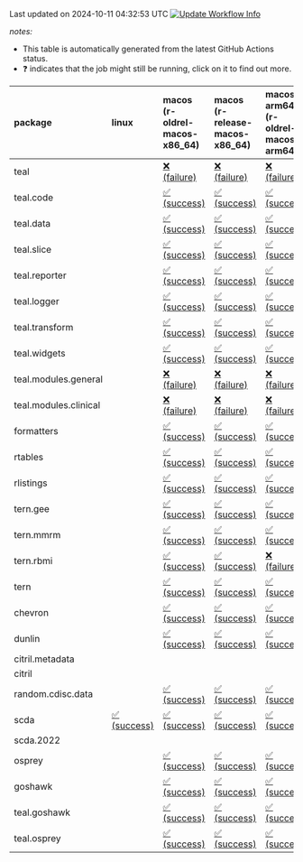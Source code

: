Last updated on 2024-10-11 04:32:53 UTC [![Update Workflow
Info](https://github.com/averissimo/verdepcheck-status/actions/workflows/update.yaml/badge.svg)](https://github.com/averissimo/verdepcheck-status/actions/workflows/update.yaml)

*notes:*

-   This table is automatically generated from the latest GitHub Actions
    status.
-   ❓ indicates that the job might still be running, click on it to
    find out more.

<table style="width:100%;">
<colgroup>
<col style="width: 1%" />
<col style="width: 6%" />
<col style="width: 7%" />
<col style="width: 7%" />
<col style="width: 7%" />
<col style="width: 7%" />
<col style="width: 7%" />
<col style="width: 7%" />
<col style="width: 7%" />
<col style="width: 7%" />
<col style="width: 7%" />
<col style="width: 7%" />
<col style="width: 7%" />
<col style="width: 7%" />
</colgroup>
<thead>
<tr class="header">
<th style="text-align: left;">package</th>
<th style="text-align: left;">linux</th>
<th style="text-align: left;">macos (r-oldrel-macos-x86_64)</th>
<th style="text-align: left;">macos (r-release-macos-x86_64)</th>
<th style="text-align: left;">macos-arm64 (r-oldrel-macos-arm64)</th>
<th style="text-align: left;">macos-arm64 (r-release-macos-arm64)</th>
<th style="text-align: left;">nosuggests</th>
<th style="text-align: left;">ubuntu-clang</th>
<th style="text-align: left;">ubuntu-gcc12</th>
<th style="text-align: left;">ubuntu-next</th>
<th style="text-align: left;">ubuntu-release</th>
<th style="text-align: left;">windows (r-devel-windows-x86_64)</th>
<th style="text-align: left;">windows (r-oldrel-windows-x86_64)</th>
<th style="text-align: left;">windows (r-release-windows-x86_64)</th>
</tr>
</thead>
<tbody>
<tr class="odd">
<td style="text-align: left;">teal</td>
<td style="text-align: left;"></td>
<td
style="text-align: left;"><a href="https://github.com/insightsengineering/teal/actions/runs/11198703288/job/31130198142">❌
(failure)</a></td>
<td
style="text-align: left;"><a href="https://github.com/insightsengineering/teal/actions/runs/11198703288/job/31130197710">❌
(failure)</a></td>
<td
style="text-align: left;"><a href="https://github.com/insightsengineering/teal/actions/runs/11198703288/job/31130197983">❌
(failure)</a></td>
<td
style="text-align: left;"><a href="https://github.com/insightsengineering/teal/actions/runs/11198703288/job/31130197535">❌
(failure)</a></td>
<td
style="text-align: left;"><a href="https://github.com/insightsengineering/teal/actions/runs/11198703288/job/31130198373">❌
(failure)</a></td>
<td
style="text-align: left;"><a href="https://github.com/insightsengineering/teal/actions/runs/11198703288/job/31130197441">✅
(success)</a></td>
<td
style="text-align: left;"><a href="https://github.com/insightsengineering/teal/actions/runs/11198703288/job/31130197633">✅
(success)</a></td>
<td
style="text-align: left;"><a href="https://github.com/insightsengineering/teal/actions/runs/11198703288/job/31130197913">✅
(success)</a></td>
<td
style="text-align: left;"><a href="https://github.com/insightsengineering/teal/actions/runs/11198703288/job/31130198055">✅
(success)</a></td>
<td
style="text-align: left;"><a href="https://github.com/insightsengineering/teal/actions/runs/11198703288/job/31130197206">✅
(success)</a></td>
<td
style="text-align: left;"><a href="https://github.com/insightsengineering/teal/actions/runs/11198703288/job/31130198307">✅
(success)</a></td>
<td
style="text-align: left;"><a href="https://github.com/insightsengineering/teal/actions/runs/11198703288/job/31130197847">✅
(success)</a></td>
</tr>
<tr class="even">
<td style="text-align: left;">teal.code</td>
<td style="text-align: left;"></td>
<td
style="text-align: left;"><a href="https://github.com/insightsengineering/teal.code/actions/runs/11198716157/job/31130225908">✅
(success)</a></td>
<td
style="text-align: left;"><a href="https://github.com/insightsengineering/teal.code/actions/runs/11198716157/job/31130225417">✅
(success)</a></td>
<td
style="text-align: left;"><a href="https://github.com/insightsengineering/teal.code/actions/runs/11198716157/job/31130225768">✅
(success)</a></td>
<td
style="text-align: left;"><a href="https://github.com/insightsengineering/teal.code/actions/runs/11198716157/job/31130225304">✅
(success)</a></td>
<td
style="text-align: left;"><a href="https://github.com/insightsengineering/teal.code/actions/runs/11198716157/job/31130226149">✅
(success)</a></td>
<td
style="text-align: left;"><a href="https://github.com/insightsengineering/teal.code/actions/runs/11198716157/job/31130225244">✅
(success)</a></td>
<td
style="text-align: left;"><a href="https://github.com/insightsengineering/teal.code/actions/runs/11198716157/job/31130225356">✅
(success)</a></td>
<td
style="text-align: left;"><a href="https://github.com/insightsengineering/teal.code/actions/runs/11198716157/job/31130225699">✅
(success)</a></td>
<td
style="text-align: left;"><a href="https://github.com/insightsengineering/teal.code/actions/runs/11198716157/job/31130225830">✅
(success)</a></td>
<td
style="text-align: left;"><a href="https://github.com/insightsengineering/teal.code/actions/runs/11198716157/job/31130225079">✅
(success)</a></td>
<td
style="text-align: left;"><a href="https://github.com/insightsengineering/teal.code/actions/runs/11198716157/job/31130226056">✅
(success)</a></td>
<td
style="text-align: left;"><a href="https://github.com/insightsengineering/teal.code/actions/runs/11198716157/job/31130225564">✅
(success)</a></td>
</tr>
<tr class="odd">
<td style="text-align: left;">teal.data</td>
<td style="text-align: left;"></td>
<td
style="text-align: left;"><a href="https://github.com/insightsengineering/teal.data/actions/runs/11198706072/job/31130205421">✅
(success)</a></td>
<td
style="text-align: left;"><a href="https://github.com/insightsengineering/teal.data/actions/runs/11198706072/job/31130204917">✅
(success)</a></td>
<td
style="text-align: left;"><a href="https://github.com/insightsengineering/teal.data/actions/runs/11198706072/job/31130205243">✅
(success)</a></td>
<td
style="text-align: left;"><a href="https://github.com/insightsengineering/teal.data/actions/runs/11198706072/job/31130204748">✅
(success)</a></td>
<td
style="text-align: left;"><a href="https://github.com/insightsengineering/teal.data/actions/runs/11198706072/job/31130205329">✅
(success)</a></td>
<td
style="text-align: left;"><a href="https://github.com/insightsengineering/teal.data/actions/runs/11198706072/job/31130204490">✅
(success)</a></td>
<td
style="text-align: left;"><a href="https://github.com/insightsengineering/teal.data/actions/runs/11198706072/job/31130204570">✅
(success)</a></td>
<td
style="text-align: left;"><a href="https://github.com/insightsengineering/teal.data/actions/runs/11198706072/job/31130204825">✅
(success)</a></td>
<td
style="text-align: left;"><a href="https://github.com/insightsengineering/teal.data/actions/runs/11198706072/job/31130205006">✅
(success)</a></td>
<td
style="text-align: left;"><a href="https://github.com/insightsengineering/teal.data/actions/runs/11198706072/job/31130204203">✅
(success)</a></td>
<td
style="text-align: left;"><a href="https://github.com/insightsengineering/teal.data/actions/runs/11198706072/job/31130205579">✅
(success)</a></td>
<td
style="text-align: left;"><a href="https://github.com/insightsengineering/teal.data/actions/runs/11198706072/job/31130205088">✅
(success)</a></td>
</tr>
<tr class="even">
<td style="text-align: left;">teal.slice</td>
<td style="text-align: left;"></td>
<td
style="text-align: left;"><a href="https://github.com/insightsengineering/teal.slice/actions/runs/11198710197/job/31130213933">✅
(success)</a></td>
<td
style="text-align: left;"><a href="https://github.com/insightsengineering/teal.slice/actions/runs/11198710197/job/31130213340">✅
(success)</a></td>
<td
style="text-align: left;"><a href="https://github.com/insightsengineering/teal.slice/actions/runs/11198710197/job/31130213725">✅
(success)</a></td>
<td
style="text-align: left;"><a href="https://github.com/insightsengineering/teal.slice/actions/runs/11198710197/job/31130213133">✅
(success)</a></td>
<td
style="text-align: left;"><a href="https://github.com/insightsengineering/teal.slice/actions/runs/11198710197/job/31130214202">✅
(success)</a></td>
<td
style="text-align: left;"><a href="https://github.com/insightsengineering/teal.slice/actions/runs/11198710197/job/31130213012">✅
(success)</a></td>
<td
style="text-align: left;"><a href="https://github.com/insightsengineering/teal.slice/actions/runs/11198710197/job/31130213265">✅
(success)</a></td>
<td
style="text-align: left;"><a href="https://github.com/insightsengineering/teal.slice/actions/runs/11198710197/job/31130213650">✅
(success)</a></td>
<td
style="text-align: left;"><a href="https://github.com/insightsengineering/teal.slice/actions/runs/11198710197/job/31130213808">✅
(success)</a></td>
<td
style="text-align: left;"><a href="https://github.com/insightsengineering/teal.slice/actions/runs/11198710197/job/31130212710">✅
(success)</a></td>
<td
style="text-align: left;"><a href="https://github.com/insightsengineering/teal.slice/actions/runs/11198710197/job/31130214117">✅
(success)</a></td>
<td
style="text-align: left;"><a href="https://github.com/insightsengineering/teal.slice/actions/runs/11198710197/job/31130213565">✅
(success)</a></td>
</tr>
<tr class="odd">
<td style="text-align: left;">teal.reporter</td>
<td style="text-align: left;"></td>
<td
style="text-align: left;"><a href="https://github.com/insightsengineering/teal.reporter/actions/runs/11198707838/job/31130207963">✅
(success)</a></td>
<td
style="text-align: left;"><a href="https://github.com/insightsengineering/teal.reporter/actions/runs/11198707838/job/31130207593">✅
(success)</a></td>
<td
style="text-align: left;"><a href="https://github.com/insightsengineering/teal.reporter/actions/runs/11198707838/job/31130207819">✅
(success)</a></td>
<td
style="text-align: left;"><a href="https://github.com/insightsengineering/teal.reporter/actions/runs/11198707838/job/31130207472">✅
(success)</a></td>
<td
style="text-align: left;"><a href="https://github.com/insightsengineering/teal.reporter/actions/runs/11198707838/job/31130207919">✅
(success)</a></td>
<td
style="text-align: left;"><a href="https://github.com/insightsengineering/teal.reporter/actions/runs/11198707838/job/31130206966">✅
(success)</a></td>
<td
style="text-align: left;"><a href="https://github.com/insightsengineering/teal.reporter/actions/runs/11198707838/job/31130207249">✅
(success)</a></td>
<td
style="text-align: left;"><a href="https://github.com/insightsengineering/teal.reporter/actions/runs/11198707838/job/31130207545">✅
(success)</a></td>
<td
style="text-align: left;"><a href="https://github.com/insightsengineering/teal.reporter/actions/runs/11198707838/job/31130207655">✅
(success)</a></td>
<td
style="text-align: left;"><a href="https://github.com/insightsengineering/teal.reporter/actions/runs/11198707838/job/31130207323">✅
(success)</a></td>
<td
style="text-align: left;"><a href="https://github.com/insightsengineering/teal.reporter/actions/runs/11198707838/job/31130208110">✅
(success)</a></td>
<td
style="text-align: left;"><a href="https://github.com/insightsengineering/teal.reporter/actions/runs/11198707838/job/31130207718">✅
(success)</a></td>
</tr>
<tr class="even">
<td style="text-align: left;">teal.logger</td>
<td style="text-align: left;"></td>
<td
style="text-align: left;"><a href="https://github.com/insightsengineering/teal.logger/actions/runs/11198704552/job/31130202615">✅
(success)</a></td>
<td
style="text-align: left;"><a href="https://github.com/insightsengineering/teal.logger/actions/runs/11198704552/job/31130201950">✅
(success)</a></td>
<td
style="text-align: left;"><a href="https://github.com/insightsengineering/teal.logger/actions/runs/11198704552/job/31130202416">✅
(success)</a></td>
<td
style="text-align: left;"><a href="https://github.com/insightsengineering/teal.logger/actions/runs/11198704552/job/31130201706">✅
(success)</a></td>
<td
style="text-align: left;"><a href="https://github.com/insightsengineering/teal.logger/actions/runs/11198704552/job/31130202753">✅
(success)</a></td>
<td
style="text-align: left;"><a href="https://github.com/insightsengineering/teal.logger/actions/runs/11198704552/job/31130201179">✅
(success)</a></td>
<td
style="text-align: left;"><a href="https://github.com/insightsengineering/teal.logger/actions/runs/11198704552/job/31130201590">✅
(success)</a></td>
<td
style="text-align: left;"><a href="https://github.com/insightsengineering/teal.logger/actions/runs/11198704552/job/31130202067">✅
(success)</a></td>
<td
style="text-align: left;"><a href="https://github.com/insightsengineering/teal.logger/actions/runs/11198704552/job/31130202258">✅
(success)</a></td>
<td
style="text-align: left;"><a href="https://github.com/insightsengineering/teal.logger/actions/runs/11198704552/job/31130201483">✅
(success)</a></td>
<td
style="text-align: left;"><a href="https://github.com/insightsengineering/teal.logger/actions/runs/11198704552/job/31130202862">✅
(success)</a></td>
<td
style="text-align: left;"><a href="https://github.com/insightsengineering/teal.logger/actions/runs/11198704552/job/31130202161">✅
(success)</a></td>
</tr>
<tr class="odd">
<td style="text-align: left;">teal.transform</td>
<td style="text-align: left;"></td>
<td
style="text-align: left;"><a href="https://github.com/insightsengineering/teal.transform/actions/runs/11198708560/job/31130208591">✅
(success)</a></td>
<td
style="text-align: left;"><a href="https://github.com/insightsengineering/teal.transform/actions/runs/11198708560/job/31130208383">✅
(success)</a></td>
<td
style="text-align: left;"><a href="https://github.com/insightsengineering/teal.transform/actions/runs/11198708560/job/31130208483">✅
(success)</a></td>
<td
style="text-align: left;"><a href="https://github.com/insightsengineering/teal.transform/actions/runs/11198708560/job/31130208290">✅
(success)</a></td>
<td
style="text-align: left;"><a href="https://github.com/insightsengineering/teal.transform/actions/runs/11198708560/job/31130208869">✅
(success)</a></td>
<td
style="text-align: left;"><a href="https://github.com/insightsengineering/teal.transform/actions/runs/11198708560/job/31130208231">✅
(success)</a></td>
<td
style="text-align: left;"><a href="https://github.com/insightsengineering/teal.transform/actions/runs/11198708560/job/31130208340">✅
(success)</a></td>
<td
style="text-align: left;"><a href="https://github.com/insightsengineering/teal.transform/actions/runs/11198708560/job/31130208650">✅
(success)</a></td>
<td
style="text-align: left;"><a href="https://github.com/insightsengineering/teal.transform/actions/runs/11198708560/job/31130208757">✅
(success)</a></td>
<td
style="text-align: left;"><a href="https://github.com/insightsengineering/teal.transform/actions/runs/11198708560/job/31130208032">✅
(success)</a></td>
<td
style="text-align: left;"><a href="https://github.com/insightsengineering/teal.transform/actions/runs/11198708560/job/31130208713">✅
(success)</a></td>
<td
style="text-align: left;"><a href="https://github.com/insightsengineering/teal.transform/actions/runs/11198708560/job/31130208429">✅
(success)</a></td>
</tr>
<tr class="even">
<td style="text-align: left;">teal.widgets</td>
<td style="text-align: left;"></td>
<td
style="text-align: left;"><a href="https://github.com/insightsengineering/teal.widgets/actions/runs/11198720472/job/31130240535">✅
(success)</a></td>
<td
style="text-align: left;"><a href="https://github.com/insightsengineering/teal.widgets/actions/runs/11198720472/job/31130240119">✅
(success)</a></td>
<td
style="text-align: left;"><a href="https://github.com/insightsengineering/teal.widgets/actions/runs/11198720472/job/31130240429">✅
(success)</a></td>
<td
style="text-align: left;"><a href="https://github.com/insightsengineering/teal.widgets/actions/runs/11198720472/job/31130240020">✅
(success)</a></td>
<td
style="text-align: left;"><a href="https://github.com/insightsengineering/teal.widgets/actions/runs/11198720472/job/31130240631">✅
(success)</a></td>
<td
style="text-align: left;"><a href="https://github.com/insightsengineering/teal.widgets/actions/runs/11198720472/job/31130239989">✅
(success)</a></td>
<td
style="text-align: left;"><a href="https://github.com/insightsengineering/teal.widgets/actions/runs/11198720472/job/31130240073">✅
(success)</a></td>
<td
style="text-align: left;"><a href="https://github.com/insightsengineering/teal.widgets/actions/runs/11198720472/job/31130240328">✅
(success)</a></td>
<td
style="text-align: left;"><a href="https://github.com/insightsengineering/teal.widgets/actions/runs/11198720472/job/31130240373">✅
(success)</a></td>
<td
style="text-align: left;"><a href="https://github.com/insightsengineering/teal.widgets/actions/runs/11198720472/job/31130239825">✅
(success)</a></td>
<td
style="text-align: left;"><a href="https://github.com/insightsengineering/teal.widgets/actions/runs/11198720472/job/31130240581">✅
(success)</a></td>
<td
style="text-align: left;"><a href="https://github.com/insightsengineering/teal.widgets/actions/runs/11198720472/job/31130240214">✅
(success)</a></td>
</tr>
<tr class="odd">
<td style="text-align: left;">teal.modules.general</td>
<td style="text-align: left;"></td>
<td
style="text-align: left;"><a href="https://github.com/insightsengineering/teal.modules.general/actions/runs/11198704309/job/31130200235">❌
(failure)</a></td>
<td
style="text-align: left;"><a href="https://github.com/insightsengineering/teal.modules.general/actions/runs/11198704309/job/31130199960">❌
(failure)</a></td>
<td
style="text-align: left;"><a href="https://github.com/insightsengineering/teal.modules.general/actions/runs/11198704309/job/31130200136">❌
(failure)</a></td>
<td
style="text-align: left;"><a href="https://github.com/insightsengineering/teal.modules.general/actions/runs/11198704309/job/31130199864">❌
(failure)</a></td>
<td
style="text-align: left;"><a href="https://github.com/insightsengineering/teal.modules.general/actions/runs/11198704309/job/31130200459">❌
(failure)</a></td>
<td
style="text-align: left;"><a href="https://github.com/insightsengineering/teal.modules.general/actions/runs/11198704309/job/31130199795">❌
(failure)</a></td>
<td
style="text-align: left;"><a href="https://github.com/insightsengineering/teal.modules.general/actions/runs/11198704309/job/31130199905">❌
(failure)</a></td>
<td
style="text-align: left;"><a href="https://github.com/insightsengineering/teal.modules.general/actions/runs/11198704309/job/31130200089">❌
(failure)</a></td>
<td
style="text-align: left;"><a href="https://github.com/insightsengineering/teal.modules.general/actions/runs/11198704309/job/31130200188">❌
(failure)</a></td>
<td
style="text-align: left;"><a href="https://github.com/insightsengineering/teal.modules.general/actions/runs/11198704309/job/31130199659">❌
(failure)</a></td>
<td
style="text-align: left;"><a href="https://github.com/insightsengineering/teal.modules.general/actions/runs/11198704309/job/31130200364">❌
(failure)</a></td>
<td
style="text-align: left;"><a href="https://github.com/insightsengineering/teal.modules.general/actions/runs/11198704309/job/31130200051">❌
(failure)</a></td>
</tr>
<tr class="even">
<td style="text-align: left;">teal.modules.clinical</td>
<td style="text-align: left;"></td>
<td
style="text-align: left;"><a href="https://github.com/insightsengineering/teal.modules.clinical/actions/runs/11198714421/job/31130222497">❌
(failure)</a></td>
<td
style="text-align: left;"><a href="https://github.com/insightsengineering/teal.modules.clinical/actions/runs/11198714421/job/31130221891">❌
(failure)</a></td>
<td
style="text-align: left;"><a href="https://github.com/insightsengineering/teal.modules.clinical/actions/runs/11198714421/job/31130222272">❌
(failure)</a></td>
<td
style="text-align: left;"><a href="https://github.com/insightsengineering/teal.modules.clinical/actions/runs/11198714421/job/31130221706">❌
(failure)</a></td>
<td
style="text-align: left;"><a href="https://github.com/insightsengineering/teal.modules.clinical/actions/runs/11198714421/job/31130222777">❌
(failure)</a></td>
<td
style="text-align: left;"><a href="https://github.com/insightsengineering/teal.modules.clinical/actions/runs/11198714421/job/31130221615">❌
(failure)</a></td>
<td
style="text-align: left;"><a href="https://github.com/insightsengineering/teal.modules.clinical/actions/runs/11198714421/job/31130221808">❌
(failure)</a></td>
<td
style="text-align: left;"><a href="https://github.com/insightsengineering/teal.modules.clinical/actions/runs/11198714421/job/31130222180">❌
(failure)</a></td>
<td
style="text-align: left;"><a href="https://github.com/insightsengineering/teal.modules.clinical/actions/runs/11198714421/job/31130222376">❌
(failure)</a></td>
<td
style="text-align: left;"><a href="https://github.com/insightsengineering/teal.modules.clinical/actions/runs/11198714421/job/31130221359">❌
(failure)</a></td>
<td
style="text-align: left;"><a href="https://github.com/insightsengineering/teal.modules.clinical/actions/runs/11198714421/job/31130222658">❌
(failure)</a></td>
<td
style="text-align: left;"><a href="https://github.com/insightsengineering/teal.modules.clinical/actions/runs/11198714421/job/31130222098">❌
(failure)</a></td>
</tr>
<tr class="odd">
<td style="text-align: left;">formatters</td>
<td style="text-align: left;"></td>
<td
style="text-align: left;"><a href="https://github.com/insightsengineering/formatters/actions/runs/11198711425/job/31130215118">✅
(success)</a></td>
<td
style="text-align: left;"><a href="https://github.com/insightsengineering/formatters/actions/runs/11198711425/job/31130214653">✅
(success)</a></td>
<td
style="text-align: left;"><a href="https://github.com/insightsengineering/formatters/actions/runs/11198711425/job/31130214943">✅
(success)</a></td>
<td
style="text-align: left;"><a href="https://github.com/insightsengineering/formatters/actions/runs/11198711425/job/31130214532">✅
(success)</a></td>
<td
style="text-align: left;"><a href="https://github.com/insightsengineering/formatters/actions/runs/11198711425/job/31130215341">✅
(success)</a></td>
<td
style="text-align: left;"><a href="https://github.com/insightsengineering/formatters/actions/runs/11198711425/job/31130214463">✅
(success)</a></td>
<td
style="text-align: left;"><a href="https://github.com/insightsengineering/formatters/actions/runs/11198711425/job/31130214594">✅
(success)</a></td>
<td
style="text-align: left;"><a href="https://github.com/insightsengineering/formatters/actions/runs/11198711425/job/31130214864">✅
(success)</a></td>
<td
style="text-align: left;"><a href="https://github.com/insightsengineering/formatters/actions/runs/11198711425/job/31130215033">✅
(success)</a></td>
<td
style="text-align: left;"><a href="https://github.com/insightsengineering/formatters/actions/runs/11198711425/job/31130214217">✅
(success)</a></td>
<td
style="text-align: left;"><a href="https://github.com/insightsengineering/formatters/actions/runs/11198711425/job/31130215272">✅
(success)</a></td>
<td
style="text-align: left;"><a href="https://github.com/insightsengineering/formatters/actions/runs/11198711425/job/31130214807">✅
(success)</a></td>
</tr>
<tr class="even">
<td style="text-align: left;">rtables</td>
<td style="text-align: left;"></td>
<td
style="text-align: left;"><a href="https://github.com/insightsengineering/rtables/actions/runs/11198703512/job/31130198750">✅
(success)</a></td>
<td
style="text-align: left;"><a href="https://github.com/insightsengineering/rtables/actions/runs/11198703512/job/31130198276">✅
(success)</a></td>
<td
style="text-align: left;"><a href="https://github.com/insightsengineering/rtables/actions/runs/11198703512/job/31130198590">✅
(success)</a></td>
<td
style="text-align: left;"><a href="https://github.com/insightsengineering/rtables/actions/runs/11198703512/job/31130198094">✅
(success)</a></td>
<td
style="text-align: left;"><a href="https://github.com/insightsengineering/rtables/actions/runs/11198703512/job/31130198802">✅
(success)</a></td>
<td
style="text-align: left;"><a href="https://github.com/insightsengineering/rtables/actions/runs/11198703512/job/31130197714">❌
(failure)</a></td>
<td
style="text-align: left;"><a href="https://github.com/insightsengineering/rtables/actions/runs/11198703512/job/31130198021">❌
(failure)</a></td>
<td
style="text-align: left;"><a href="https://github.com/insightsengineering/rtables/actions/runs/11198703512/job/31130198355">✅
(success)</a></td>
<td
style="text-align: left;"><a href="https://github.com/insightsengineering/rtables/actions/runs/11198703512/job/31130198520">✅
(success)</a></td>
<td
style="text-align: left;"><a href="https://github.com/insightsengineering/rtables/actions/runs/11198703512/job/31130197934">✅
(success)</a></td>
<td
style="text-align: left;"><a href="https://github.com/insightsengineering/rtables/actions/runs/11198703512/job/31130198867">✅
(success)</a></td>
<td
style="text-align: left;"><a href="https://github.com/insightsengineering/rtables/actions/runs/11198703512/job/31130198433">✅
(success)</a></td>
</tr>
<tr class="odd">
<td style="text-align: left;">rlistings</td>
<td style="text-align: left;"></td>
<td
style="text-align: left;"><a href="https://github.com/insightsengineering/rlistings/actions/runs/11198707128/job/31130206745">✅
(success)</a></td>
<td
style="text-align: left;"><a href="https://github.com/insightsengineering/rlistings/actions/runs/11198707128/job/31130206237">✅
(success)</a></td>
<td
style="text-align: left;"><a href="https://github.com/insightsengineering/rlistings/actions/runs/11198707128/job/31130206641">✅
(success)</a></td>
<td
style="text-align: left;"><a href="https://github.com/insightsengineering/rlistings/actions/runs/11198707128/job/31130206087">✅
(success)</a></td>
<td
style="text-align: left;"><a href="https://github.com/insightsengineering/rlistings/actions/runs/11198707128/job/31130207220">✅
(success)</a></td>
<td
style="text-align: left;"><a href="https://github.com/insightsengineering/rlistings/actions/runs/11198707128/job/31130205987">✅
(success)</a></td>
<td
style="text-align: left;"><a href="https://github.com/insightsengineering/rlistings/actions/runs/11198707128/job/31130206170">✅
(success)</a></td>
<td
style="text-align: left;"><a href="https://github.com/insightsengineering/rlistings/actions/runs/11198707128/job/31130206533">✅
(success)</a></td>
<td
style="text-align: left;"><a href="https://github.com/insightsengineering/rlistings/actions/runs/11198707128/job/31130206985">✅
(success)</a></td>
<td
style="text-align: left;"><a href="https://github.com/insightsengineering/rlistings/actions/runs/11198707128/job/31130205695">✅
(success)</a></td>
<td
style="text-align: left;"><a href="https://github.com/insightsengineering/rlistings/actions/runs/11198707128/job/31130206836">✅
(success)</a></td>
<td
style="text-align: left;"><a href="https://github.com/insightsengineering/rlistings/actions/runs/11198707128/job/31130206430">✅
(success)</a></td>
</tr>
<tr class="even">
<td style="text-align: left;">tern.gee</td>
<td style="text-align: left;"></td>
<td
style="text-align: left;"><a href="https://github.com/insightsengineering/tern.gee/actions/runs/11198713557/job/31130220077">✅
(success)</a></td>
<td
style="text-align: left;"><a href="https://github.com/insightsengineering/tern.gee/actions/runs/11198713557/job/31130219501">✅
(success)</a></td>
<td
style="text-align: left;"><a href="https://github.com/insightsengineering/tern.gee/actions/runs/11198713557/job/31130219919">✅
(success)</a></td>
<td
style="text-align: left;"><a href="https://github.com/insightsengineering/tern.gee/actions/runs/11198713557/job/31130219329">✅
(success)</a></td>
<td
style="text-align: left;"><a href="https://github.com/insightsengineering/tern.gee/actions/runs/11198713557/job/31130220435">✅
(success)</a></td>
<td
style="text-align: left;"><a href="https://github.com/insightsengineering/tern.gee/actions/runs/11198713557/job/31130219254">✅
(success)</a></td>
<td
style="text-align: left;"><a href="https://github.com/insightsengineering/tern.gee/actions/runs/11198713557/job/31130219408">✅
(success)</a></td>
<td
style="text-align: left;"><a href="https://github.com/insightsengineering/tern.gee/actions/runs/11198713557/job/31130219828">✅
(success)</a></td>
<td
style="text-align: left;"><a href="https://github.com/insightsengineering/tern.gee/actions/runs/11198713557/job/31130219994">✅
(success)</a></td>
<td
style="text-align: left;"><a href="https://github.com/insightsengineering/tern.gee/actions/runs/11198713557/job/31130218913">✅
(success)</a></td>
<td
style="text-align: left;"><a href="https://github.com/insightsengineering/tern.gee/actions/runs/11198713557/job/31130220336">✅
(success)</a></td>
<td
style="text-align: left;"><a href="https://github.com/insightsengineering/tern.gee/actions/runs/11198713557/job/31130219729">✅
(success)</a></td>
</tr>
<tr class="odd">
<td style="text-align: left;">tern.mmrm</td>
<td style="text-align: left;"></td>
<td
style="text-align: left;"><a href="https://github.com/insightsengineering/tern.mmrm/actions/runs/11198719739/job/31130239149">✅
(success)</a></td>
<td
style="text-align: left;"><a href="https://github.com/insightsengineering/tern.mmrm/actions/runs/11198719739/job/31130238709">✅
(success)</a></td>
<td
style="text-align: left;"><a href="https://github.com/insightsengineering/tern.mmrm/actions/runs/11198719739/job/31130239020">✅
(success)</a></td>
<td
style="text-align: left;"><a href="https://github.com/insightsengineering/tern.mmrm/actions/runs/11198719739/job/31130238558">✅
(success)</a></td>
<td
style="text-align: left;"><a href="https://github.com/insightsengineering/tern.mmrm/actions/runs/11198719739/job/31130239489">✅
(success)</a></td>
<td
style="text-align: left;"><a href="https://github.com/insightsengineering/tern.mmrm/actions/runs/11198719739/job/31130238481">✅
(success)</a></td>
<td
style="text-align: left;"><a href="https://github.com/insightsengineering/tern.mmrm/actions/runs/11198719739/job/31130238640">❌
(failure)</a></td>
<td
style="text-align: left;"><a href="https://github.com/insightsengineering/tern.mmrm/actions/runs/11198719739/job/31130238943">✅
(success)</a></td>
<td
style="text-align: left;"><a href="https://github.com/insightsengineering/tern.mmrm/actions/runs/11198719739/job/31130239085">✅
(success)</a></td>
<td
style="text-align: left;"><a href="https://github.com/insightsengineering/tern.mmrm/actions/runs/11198719739/job/31130238273">✅
(success)</a></td>
<td
style="text-align: left;"><a href="https://github.com/insightsengineering/tern.mmrm/actions/runs/11198719739/job/31130239294">✅
(success)</a></td>
<td
style="text-align: left;"><a href="https://github.com/insightsengineering/tern.mmrm/actions/runs/11198719739/job/31130238862">✅
(success)</a></td>
</tr>
<tr class="even">
<td style="text-align: left;">tern.rbmi</td>
<td style="text-align: left;"></td>
<td
style="text-align: left;"><a href="https://github.com/insightsengineering/tern.rbmi/actions/runs/11198711273/job/31130215430">✅
(success)</a></td>
<td
style="text-align: left;"><a href="https://github.com/insightsengineering/tern.rbmi/actions/runs/11198711273/job/31130214806">✅
(success)</a></td>
<td
style="text-align: left;"><a href="https://github.com/insightsengineering/tern.rbmi/actions/runs/11198711273/job/31130215229">❌
(failure)</a></td>
<td
style="text-align: left;"><a href="https://github.com/insightsengineering/tern.rbmi/actions/runs/11198711273/job/31130214626">❌
(failure)</a></td>
<td
style="text-align: left;"><a href="https://github.com/insightsengineering/tern.rbmi/actions/runs/11198711273/job/31130215507">✅
(success)</a></td>
<td
style="text-align: left;"><a href="https://github.com/insightsengineering/tern.rbmi/actions/runs/11198711273/job/31130214558">✅
(success)</a></td>
<td
style="text-align: left;"><a href="https://github.com/insightsengineering/tern.rbmi/actions/runs/11198711273/job/31130214710">✅
(success)</a></td>
<td
style="text-align: left;"><a href="https://github.com/insightsengineering/tern.rbmi/actions/runs/11198711273/job/31130215065">✅
(success)</a></td>
<td
style="text-align: left;"><a href="https://github.com/insightsengineering/tern.rbmi/actions/runs/11198711273/job/31130215151">✅
(success)</a></td>
<td
style="text-align: left;"><a href="https://github.com/insightsengineering/tern.rbmi/actions/runs/11198711273/job/31130214319">✅
(success)</a></td>
<td
style="text-align: left;"><a href="https://github.com/insightsengineering/tern.rbmi/actions/runs/11198711273/job/31130215610">✅
(success)</a></td>
<td
style="text-align: left;"><a href="https://github.com/insightsengineering/tern.rbmi/actions/runs/11198711273/job/31130214974">✅
(success)</a></td>
</tr>
<tr class="odd">
<td style="text-align: left;">tern</td>
<td style="text-align: left;"></td>
<td
style="text-align: left;"><a href="https://github.com/insightsengineering/tern/actions/runs/11198707893/job/31130207978">✅
(success)</a></td>
<td
style="text-align: left;"><a href="https://github.com/insightsengineering/tern/actions/runs/11198707893/job/31130207697">✅
(success)</a></td>
<td
style="text-align: left;"><a href="https://github.com/insightsengineering/tern/actions/runs/11198707893/job/31130207887">✅
(success)</a></td>
<td
style="text-align: left;"><a href="https://github.com/insightsengineering/tern/actions/runs/11198707893/job/31130207586">✅
(success)</a></td>
<td
style="text-align: left;"><a href="https://github.com/insightsengineering/tern/actions/runs/11198707893/job/31130208301">❌
(failure)</a></td>
<td
style="text-align: left;"><a href="https://github.com/insightsengineering/tern/actions/runs/11198707893/job/31130207523">✅
(success)</a></td>
<td
style="text-align: left;"><a href="https://github.com/insightsengineering/tern/actions/runs/11198707893/job/31130207647">✅
(success)</a></td>
<td
style="text-align: left;"><a href="https://github.com/insightsengineering/tern/actions/runs/11198707893/job/31130207838">✅
(success)</a></td>
<td
style="text-align: left;"><a href="https://github.com/insightsengineering/tern/actions/runs/11198707893/job/31130207930">✅
(success)</a></td>
<td
style="text-align: left;"><a href="https://github.com/insightsengineering/tern/actions/runs/11198707893/job/31130207302">✅
(success)</a></td>
<td
style="text-align: left;"><a href="https://github.com/insightsengineering/tern/actions/runs/11198707893/job/31130208245">✅
(success)</a></td>
<td
style="text-align: left;"><a href="https://github.com/insightsengineering/tern/actions/runs/11198707893/job/31130207787">✅
(success)</a></td>
</tr>
<tr class="even">
<td style="text-align: left;">chevron</td>
<td style="text-align: left;"></td>
<td
style="text-align: left;"><a href="https://github.com/insightsengineering/chevron/actions/runs/11198713402/job/31130219980">✅
(success)</a></td>
<td
style="text-align: left;"><a href="https://github.com/insightsengineering/chevron/actions/runs/11198713402/job/31130219467">✅
(success)</a></td>
<td
style="text-align: left;"><a href="https://github.com/insightsengineering/chevron/actions/runs/11198713402/job/31130219821">✅
(success)</a></td>
<td
style="text-align: left;"><a href="https://github.com/insightsengineering/chevron/actions/runs/11198713402/job/31130219293">✅
(success)</a></td>
<td
style="text-align: left;"><a href="https://github.com/insightsengineering/chevron/actions/runs/11198713402/job/31130220271">❌
(failure)</a></td>
<td
style="text-align: left;"><a href="https://github.com/insightsengineering/chevron/actions/runs/11198713402/job/31130219198">✅
(success)</a></td>
<td
style="text-align: left;"><a href="https://github.com/insightsengineering/chevron/actions/runs/11198713402/job/31130219375">✅
(success)</a></td>
<td
style="text-align: left;"><a href="https://github.com/insightsengineering/chevron/actions/runs/11198713402/job/31130219736">✅
(success)</a></td>
<td
style="text-align: left;"><a href="https://github.com/insightsengineering/chevron/actions/runs/11198713402/job/31130219910">✅
(success)</a></td>
<td
style="text-align: left;"><a href="https://github.com/insightsengineering/chevron/actions/runs/11198713402/job/31130218859">✅
(success)</a></td>
<td
style="text-align: left;"><a href="https://github.com/insightsengineering/chevron/actions/runs/11198713402/job/31130220174">✅
(success)</a></td>
<td
style="text-align: left;"><a href="https://github.com/insightsengineering/chevron/actions/runs/11198713402/job/31130219650">✅
(success)</a></td>
</tr>
<tr class="odd">
<td style="text-align: left;">dunlin</td>
<td style="text-align: left;"></td>
<td
style="text-align: left;"><a href="https://github.com/insightsengineering/dunlin/actions/runs/11198713335/job/31130219827">✅
(success)</a></td>
<td
style="text-align: left;"><a href="https://github.com/insightsengineering/dunlin/actions/runs/11198713335/job/31130219153">✅
(success)</a></td>
<td
style="text-align: left;"><a href="https://github.com/insightsengineering/dunlin/actions/runs/11198713335/job/31130219574">✅
(success)</a></td>
<td
style="text-align: left;"><a href="https://github.com/insightsengineering/dunlin/actions/runs/11198713335/job/31130218888">✅
(success)</a></td>
<td
style="text-align: left;"><a href="https://github.com/insightsengineering/dunlin/actions/runs/11198713335/job/31130220368">❌
(failure)</a></td>
<td
style="text-align: left;"><a href="https://github.com/insightsengineering/dunlin/actions/runs/11198713335/job/31130218748">✅
(success)</a></td>
<td
style="text-align: left;"><a href="https://github.com/insightsengineering/dunlin/actions/runs/11198713335/job/31130219021">✅
(success)</a></td>
<td
style="text-align: left;"><a href="https://github.com/insightsengineering/dunlin/actions/runs/11198713335/job/31130219471">✅
(success)</a></td>
<td
style="text-align: left;"><a href="https://github.com/insightsengineering/dunlin/actions/runs/11198713335/job/31130219673">✅
(success)</a></td>
<td
style="text-align: left;"><a href="https://github.com/insightsengineering/dunlin/actions/runs/11198713335/job/31130218432">✅
(success)</a></td>
<td
style="text-align: left;"><a href="https://github.com/insightsengineering/dunlin/actions/runs/11198713335/job/31130220142">✅
(success)</a></td>
<td
style="text-align: left;"><a href="https://github.com/insightsengineering/dunlin/actions/runs/11198713335/job/31130219357">✅
(success)</a></td>
</tr>
<tr class="even">
<td style="text-align: left;">citril.metadata</td>
<td style="text-align: left;"></td>
<td style="text-align: left;"></td>
<td style="text-align: left;"></td>
<td style="text-align: left;"></td>
<td style="text-align: left;"></td>
<td style="text-align: left;"></td>
<td style="text-align: left;"></td>
<td style="text-align: left;"></td>
<td style="text-align: left;"></td>
<td style="text-align: left;"></td>
<td style="text-align: left;"></td>
<td style="text-align: left;"></td>
<td style="text-align: left;"></td>
</tr>
<tr class="odd">
<td style="text-align: left;">citril</td>
<td style="text-align: left;"></td>
<td style="text-align: left;"></td>
<td style="text-align: left;"></td>
<td style="text-align: left;"></td>
<td style="text-align: left;"></td>
<td style="text-align: left;"></td>
<td style="text-align: left;"></td>
<td style="text-align: left;"></td>
<td style="text-align: left;"></td>
<td style="text-align: left;"></td>
<td style="text-align: left;"></td>
<td style="text-align: left;"></td>
<td style="text-align: left;"></td>
</tr>
<tr class="even">
<td style="text-align: left;">random.cdisc.data</td>
<td style="text-align: left;"></td>
<td
style="text-align: left;"><a href="https://github.com/insightsengineering/random.cdisc.data/actions/runs/11198711112/job/31130216240">✅
(success)</a></td>
<td
style="text-align: left;"><a href="https://github.com/insightsengineering/random.cdisc.data/actions/runs/11198711112/job/31130215748">✅
(success)</a></td>
<td
style="text-align: left;"><a href="https://github.com/insightsengineering/random.cdisc.data/actions/runs/11198711112/job/31130216135">✅
(success)</a></td>
<td
style="text-align: left;"><a href="https://github.com/insightsengineering/random.cdisc.data/actions/runs/11198711112/job/31130215531">✅
(success)</a></td>
<td
style="text-align: left;"><a href="https://github.com/insightsengineering/random.cdisc.data/actions/runs/11198711112/job/31130216392">✅
(success)</a></td>
<td
style="text-align: left;"><a href="https://github.com/insightsengineering/random.cdisc.data/actions/runs/11198711112/job/31130215433">✅
(success)</a></td>
<td
style="text-align: left;"><a href="https://github.com/insightsengineering/random.cdisc.data/actions/runs/11198711112/job/31130215638">✅
(success)</a></td>
<td
style="text-align: left;"><a href="https://github.com/insightsengineering/random.cdisc.data/actions/runs/11198711112/job/31130216068">✅
(success)</a></td>
<td
style="text-align: left;"><a href="https://github.com/insightsengineering/random.cdisc.data/actions/runs/11198711112/job/31130216188">✅
(success)</a></td>
<td
style="text-align: left;"><a href="https://github.com/insightsengineering/random.cdisc.data/actions/runs/11198711112/job/31130215113">✅
(success)</a></td>
<td
style="text-align: left;"><a href="https://github.com/insightsengineering/random.cdisc.data/actions/runs/11198711112/job/31130216289">✅
(success)</a></td>
<td
style="text-align: left;"><a href="https://github.com/insightsengineering/random.cdisc.data/actions/runs/11198711112/job/31130216005">✅
(success)</a></td>
</tr>
<tr class="odd">
<td style="text-align: left;">scda</td>
<td
style="text-align: left;"><a href="https://github.com/insightsengineering/scda/actions/runs/10437595381/job/28903953758">✅
(success)</a></td>
<td
style="text-align: left;"><a href="https://github.com/insightsengineering/scda/actions/runs/10437595381/job/28903953430">✅
(success)</a></td>
<td
style="text-align: left;"><a href="https://github.com/insightsengineering/scda/actions/runs/10437595381/job/28903953031">✅
(success)</a></td>
<td
style="text-align: left;"><a href="https://github.com/insightsengineering/scda/actions/runs/10437595381/job/28903953278">✅
(success)</a></td>
<td
style="text-align: left;"><a href="https://github.com/insightsengineering/scda/actions/runs/10437595381/job/28903952896">✅
(success)</a></td>
<td
style="text-align: left;"><a href="https://github.com/insightsengineering/scda/actions/runs/10437595381/job/28903953675">❌
(failure)</a></td>
<td
style="text-align: left;"><a href="https://github.com/insightsengineering/scda/actions/runs/10437595381/job/28903952832">✅
(success)</a></td>
<td
style="text-align: left;"><a href="https://github.com/insightsengineering/scda/actions/runs/10437595381/job/28903952973">✅
(success)</a></td>
<td
style="text-align: left;"><a href="https://github.com/insightsengineering/scda/actions/runs/10437595381/job/28903953208">✅
(success)</a></td>
<td
style="text-align: left;"><a href="https://github.com/insightsengineering/scda/actions/runs/10437595381/job/28903953361">✅
(success)</a></td>
<td
style="text-align: left;"><a href="https://github.com/insightsengineering/scda/actions/runs/10437595381/job/28903952629">✅
(success)</a></td>
<td
style="text-align: left;"><a href="https://github.com/insightsengineering/scda/actions/runs/10437595381/job/28903953574">✅
(success)</a></td>
<td
style="text-align: left;"><a href="https://github.com/insightsengineering/scda/actions/runs/10437595381/job/28903953140">✅
(success)</a></td>
</tr>
<tr class="even">
<td style="text-align: left;">scda.2022</td>
<td style="text-align: left;"></td>
<td style="text-align: left;"></td>
<td style="text-align: left;"></td>
<td style="text-align: left;"></td>
<td style="text-align: left;"></td>
<td style="text-align: left;"></td>
<td style="text-align: left;"></td>
<td style="text-align: left;"></td>
<td style="text-align: left;"></td>
<td style="text-align: left;"></td>
<td style="text-align: left;"></td>
<td style="text-align: left;"></td>
<td style="text-align: left;"></td>
</tr>
<tr class="odd">
<td style="text-align: left;">osprey</td>
<td style="text-align: left;"></td>
<td
style="text-align: left;"><a href="https://github.com/insightsengineering/osprey/actions/runs/11198717605/job/31130233561">✅
(success)</a></td>
<td
style="text-align: left;"><a href="https://github.com/insightsengineering/osprey/actions/runs/11198717605/job/31130233221">✅
(success)</a></td>
<td
style="text-align: left;"><a href="https://github.com/insightsengineering/osprey/actions/runs/11198717605/job/31130233433">✅
(success)</a></td>
<td
style="text-align: left;"><a href="https://github.com/insightsengineering/osprey/actions/runs/11198717605/job/31130233131">✅
(success)</a></td>
<td
style="text-align: left;"><a href="https://github.com/insightsengineering/osprey/actions/runs/11198717605/job/31130233802">❌
(failure)</a></td>
<td
style="text-align: left;"><a href="https://github.com/insightsengineering/osprey/actions/runs/11198717605/job/31130233078">✅
(success)</a></td>
<td
style="text-align: left;"><a href="https://github.com/insightsengineering/osprey/actions/runs/11198717605/job/31130233180">✅
(success)</a></td>
<td
style="text-align: left;"><a href="https://github.com/insightsengineering/osprey/actions/runs/11198717605/job/31130233375">✅
(success)</a></td>
<td
style="text-align: left;"><a href="https://github.com/insightsengineering/osprey/actions/runs/11198717605/job/31130233495">✅
(success)</a></td>
<td
style="text-align: left;"><a href="https://github.com/insightsengineering/osprey/actions/runs/11198717605/job/31130232931">✅
(success)</a></td>
<td
style="text-align: left;"><a href="https://github.com/insightsengineering/osprey/actions/runs/11198717605/job/31130233722">✅
(success)</a></td>
<td
style="text-align: left;"><a href="https://github.com/insightsengineering/osprey/actions/runs/11198717605/job/31130233319">✅
(success)</a></td>
</tr>
<tr class="even">
<td style="text-align: left;">goshawk</td>
<td style="text-align: left;"></td>
<td
style="text-align: left;"><a href="https://github.com/insightsengineering/goshawk/actions/runs/11198711185/job/31130215111">✅
(success)</a></td>
<td
style="text-align: left;"><a href="https://github.com/insightsengineering/goshawk/actions/runs/11198711185/job/31130214656">✅
(success)</a></td>
<td
style="text-align: left;"><a href="https://github.com/insightsengineering/goshawk/actions/runs/11198711185/job/31130214952">✅
(success)</a></td>
<td
style="text-align: left;"><a href="https://github.com/insightsengineering/goshawk/actions/runs/11198711185/job/31130214519">✅
(success)</a></td>
<td
style="text-align: left;"><a href="https://github.com/insightsengineering/goshawk/actions/runs/11198711185/job/31130215427">❌
(failure)</a></td>
<td
style="text-align: left;"><a href="https://github.com/insightsengineering/goshawk/actions/runs/11198711185/job/31130214593">✅
(success)</a></td>
<td
style="text-align: left;"><a href="https://github.com/insightsengineering/goshawk/actions/runs/11198711185/job/31130214739">❌
(failure)</a></td>
<td
style="text-align: left;"><a href="https://github.com/insightsengineering/goshawk/actions/runs/11198711185/job/31130215032">✅
(success)</a></td>
<td
style="text-align: left;"><a href="https://github.com/insightsengineering/goshawk/actions/runs/11198711185/job/31130215196">✅
(success)</a></td>
<td
style="text-align: left;"><a href="https://github.com/insightsengineering/goshawk/actions/runs/11198711185/job/31130214258">✅
(success)</a></td>
<td
style="text-align: left;"><a href="https://github.com/insightsengineering/goshawk/actions/runs/11198711185/job/31130215276">✅
(success)</a></td>
<td
style="text-align: left;"><a href="https://github.com/insightsengineering/goshawk/actions/runs/11198711185/job/31130214808">✅
(success)</a></td>
</tr>
<tr class="odd">
<td style="text-align: left;">teal.goshawk</td>
<td style="text-align: left;"></td>
<td
style="text-align: left;"><a href="https://github.com/insightsengineering/teal.goshawk/actions/runs/11198710140/job/31130213968">✅
(success)</a></td>
<td
style="text-align: left;"><a href="https://github.com/insightsengineering/teal.goshawk/actions/runs/11198710140/job/31130213351">✅
(success)</a></td>
<td
style="text-align: left;"><a href="https://github.com/insightsengineering/teal.goshawk/actions/runs/11198710140/job/31130213788">✅
(success)</a></td>
<td
style="text-align: left;"><a href="https://github.com/insightsengineering/teal.goshawk/actions/runs/11198710140/job/31130213160">✅
(success)</a></td>
<td
style="text-align: left;"><a href="https://github.com/insightsengineering/teal.goshawk/actions/runs/11198710140/job/31130214022">❌
(failure)</a></td>
<td
style="text-align: left;"><a href="https://github.com/insightsengineering/teal.goshawk/actions/runs/11198710140/job/31130212681">✅
(success)</a></td>
<td
style="text-align: left;"><a href="https://github.com/insightsengineering/teal.goshawk/actions/runs/11198710140/job/31130213064">✅
(success)</a></td>
<td
style="text-align: left;"><a href="https://github.com/insightsengineering/teal.goshawk/actions/runs/11198710140/job/31130213464">✅
(success)</a></td>
<td
style="text-align: left;"><a href="https://github.com/insightsengineering/teal.goshawk/actions/runs/11198710140/job/31130213644">✅
(success)</a></td>
<td
style="text-align: left;"><a href="https://github.com/insightsengineering/teal.goshawk/actions/runs/11198710140/job/31130212954">✅
(success)</a></td>
<td
style="text-align: left;"><a href="https://github.com/insightsengineering/teal.goshawk/actions/runs/11198710140/job/31130214089">✅
(success)</a></td>
<td
style="text-align: left;"><a href="https://github.com/insightsengineering/teal.goshawk/actions/runs/11198710140/job/31130213549">✅
(success)</a></td>
</tr>
<tr class="even">
<td style="text-align: left;">teal.osprey</td>
<td style="text-align: left;"></td>
<td
style="text-align: left;"><a href="https://github.com/insightsengineering/teal.osprey/actions/runs/11198716239/job/31130227441">✅
(success)</a></td>
<td
style="text-align: left;"><a href="https://github.com/insightsengineering/teal.osprey/actions/runs/11198716239/job/31130226937">✅
(success)</a></td>
<td
style="text-align: left;"><a href="https://github.com/insightsengineering/teal.osprey/actions/runs/11198716239/job/31130227288">✅
(success)</a></td>
<td
style="text-align: left;"><a href="https://github.com/insightsengineering/teal.osprey/actions/runs/11198716239/job/31130226790">✅
(success)</a></td>
<td
style="text-align: left;"><a href="https://github.com/insightsengineering/teal.osprey/actions/runs/11198716239/job/31130227366">❌
(failure)</a></td>
<td
style="text-align: left;"><a href="https://github.com/insightsengineering/teal.osprey/actions/runs/11198716239/job/31130226347">✅
(success)</a></td>
<td
style="text-align: left;"><a href="https://github.com/insightsengineering/teal.osprey/actions/runs/11198716239/job/31130226578">✅
(success)</a></td>
<td
style="text-align: left;"><a href="https://github.com/insightsengineering/teal.osprey/actions/runs/11198716239/job/31130226860">✅
(success)</a></td>
<td
style="text-align: left;"><a href="https://github.com/insightsengineering/teal.osprey/actions/runs/11198716239/job/31130227033">✅
(success)</a></td>
<td
style="text-align: left;"><a href="https://github.com/insightsengineering/teal.osprey/actions/runs/11198716239/job/31130226651">✅
(success)</a></td>
<td
style="text-align: left;"><a href="https://github.com/insightsengineering/teal.osprey/actions/runs/11198716239/job/31130227644">✅
(success)</a></td>
<td
style="text-align: left;"><a href="https://github.com/insightsengineering/teal.osprey/actions/runs/11198716239/job/31130227110">✅
(success)</a></td>
</tr>
</tbody>
</table>
